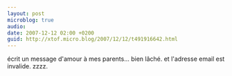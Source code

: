 ```yaml
---
layout: post
microblog: true
audio: 
date: 2007-12-12 02:00 +0200
guid: http://xtof.micro.blog/2007/12/12/t491916642.html
---
```

écrit un message d'amour à mes parents... bien lâché. et l'adresse email est invalide. zzzz.
